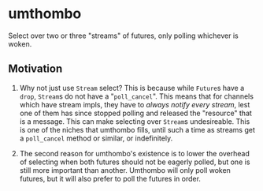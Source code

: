 # umthombo

Select over two or three "streams" of futures, only polling whichever is woken.

## Motivation

1. Why not just use `Stream` select? This is because while `Future`s have a `drop`, `Stream`s do not have a "`poll_cancel`".
This means that for channels which have stream impls, they have to *always notify every stream*, lest one of them has
since stopped polling and released the "resource" that is a message. This can make selecting over `Stream`s undesireable.
This is one of the niches that umthombo fills, until such a time as streams get a `poll_cancel` method or similar,
or indefinitely.

2. The second reason for umthombo's existence is to lower the overhead of selecting when both futures should not be
eagerly polled, but one is still more important than another. Umthombo will only poll woken futures, but it will also
prefer to poll the futures in order.
